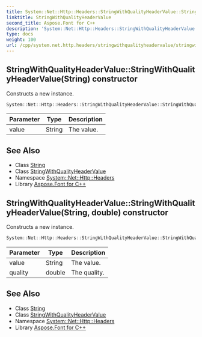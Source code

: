 ```yaml
---
title: System::Net::Http::Headers::StringWithQualityHeaderValue::StringWithQualityHeaderValue constructor
linktitle: StringWithQualityHeaderValue
second_title: Aspose.Font for C++
description: 'System::Net::Http::Headers::StringWithQualityHeaderValue::StringWithQualityHeaderValue constructor. Constructs a new instance in C++.'
type: docs
weight: 100
url: /cpp/system.net.http.headers/stringwithqualityheadervalue/stringwithqualityheadervalue/
---
```

## StringWithQualityHeaderValue::StringWithQualityHeaderValue(String) constructor


Constructs a new instance.

```cpp
System::Net::Http::Headers::StringWithQualityHeaderValue::StringWithQualityHeaderValue(String value)
```


| Parameter | Type | Description |
| --- | --- | --- |
| value | String | The value. |

## See Also

* Class [String](../../../system/string/)
* Class [StringWithQualityHeaderValue](../)
* Namespace [System::Net::Http::Headers](../../)
* Library [Aspose.Font for C++](../../../)
## StringWithQualityHeaderValue::StringWithQualityHeaderValue(String, double) constructor


Constructs a new instance.

```cpp
System::Net::Http::Headers::StringWithQualityHeaderValue::StringWithQualityHeaderValue(String value, double quality)
```


| Parameter | Type | Description |
| --- | --- | --- |
| value | String | The value. |
| quality | double | The quality. |

## See Also

* Class [String](../../../system/string/)
* Class [StringWithQualityHeaderValue](../)
* Namespace [System::Net::Http::Headers](../../)
* Library [Aspose.Font for C++](../../../)
